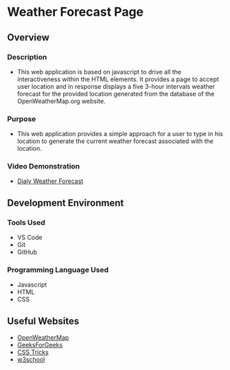 # Weather Forecast Page

## Overview

### Description
- This web application is based on javascript to drive all the interactiveness within the HTML elements. It provides a page to accept user location and in response displays a five 3-hour intervals weather forecast for the provided location generated from the database of the OpenWeatherMap.org website.

### Purpose
- This web application provides a simple approach for a user to type in his location to generate the current weather forecast associated with the location.

### Video Demonstration
- [Dialy Weather Forecast]([http://youtube.link.goes.here](https://youtu.be/vmeDdfFWpCI))

## Development Environment

### Tools Used
- VS Code
- Git
- GitHub

### Programming Language Used
- Javascript
- HTML
- CSS

## Useful Websites
* [OpenWeatherMap](https://openweathermap.org)
* [GeeksForGeeks](http://www.geeksforgeeks.org/build-a-weather-app-in-html-css-javascript/)
* [CSS Tricks](https://css-tricks.com/snippets/css/complete-guide-grid/#prop-display)
* [w3school](https://www.w3schools.com/html/html_css.asp)
